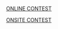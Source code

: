 [ONLINE CONTEST](https://www.hackerrank.com/contests/inzva-07-graph-2-online-2019/challenges)

[ONSITE CONTEST](https://www.hackerrank.com/contests/inzva-07-graph-2-onsite-2019/challenges)
